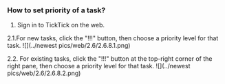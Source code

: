### How to set priority of a task?

1. Sign in to TickTick on the web.

2.1.For new tasks, click the "!!!" button, then choose a priority level for that task.
![](../newest pics/web/2.6/2.6.8.1.png)

2.2. For existing tasks, click the "!!!" button at the top-right corner of the right pane, then choose a priority level for that task.
![](../newest pics/web/2.6/2.6.8.2.png)
